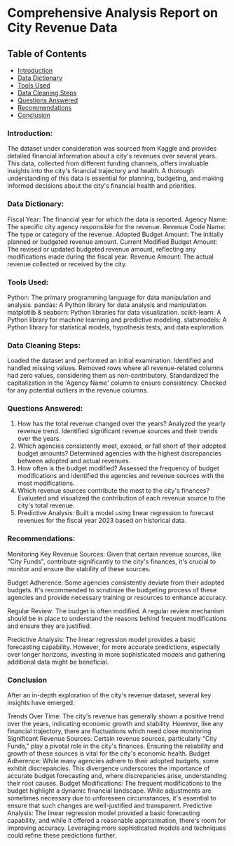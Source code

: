 # Comprehensive Analysis Report on City Revenue Data

## Table of Contents

- [Introduction](#introduction)
- [Data Dictionary](#data-dictionary)
- [Tools Used](#tools-used)
- [Data Cleaning Steps](#data-cleaning-steps)
- [Questions Answered](#questions-answered)
- [Recommendations](#recommendations)
- [Conclusion](#conclusion)


### Introduction:
The dataset under consideration was sourced from Kaggle and provides detailed financial information about a city's revenues over several years. This data, collected from different funding channels, offers invaluable insights into the city's financial trajectory and health. A thorough understanding of this data is essential for planning, budgeting, and making informed decisions about the city's financial health and priorities.

### Data Dictionary:
Fiscal Year: The financial year for which the data is reported.
Agency Name: The specific city agency responsible for the revenue.
Revenue Code Name: The type or category of the revenue.
Adopted Budget Amount: The initially planned or budgeted revenue amount.
Current Modified Budget Amount: The revised or updated budgeted revenue amount, reflecting any modifications made during the fiscal year.
Revenue Amount: The actual revenue collected or received by the city.

### Tools Used:
Python: The primary programming language for data manipulation and analysis.
pandas: A Python library for data analysis and manipulation.
matplotlib & seaborn: Python libraries for data visualization.
scikit-learn: A Python library for machine learning and predictive modeling.
statsmodels: A Python library for statistical models, hypothesis tests, and data exploration.

### Data Cleaning Steps:
Loaded the dataset and performed an initial examination.
Identified and handled missing values.
Removed rows where all revenue-related columns had zero values, considering them as non-contributory.
Standardized the capitalization in the 'Agency Name' column to ensure consistency.
Checked for any potential outliers in the revenue columns.

### Questions Answered:
1. How has the total revenue changed over the years?
Analyzed the yearly revenue trend.
Identified significant revenue sources and their trends over the years.
2. Which agencies consistently meet, exceed, or fall short of their adopted budget amounts?
Determined agencies with the highest discrepancies between adopted and actual revenues.
3. How often is the budget modified?
Assessed the frequency of budget modifications and identified the agencies and revenue sources with the most modifications.
4. Which revenue sources contribute the most to the city's finances?
Evaluated and visualized the contribution of each revenue source to the city's total revenue.
5. Predictive Analysis:
Built a model using linear regression to forecast revenues for the fiscal year 2023 based on historical data.

### Recommendations:
Monitoring Key Revenue Sources: Given that certain revenue sources, like "City Funds", contribute significantly to the city's finances, it's crucial to monitor and ensure the stability of these sources.

Budget Adherence: Some agencies consistently deviate from their adopted budgets. It's recommended to scrutinize the budgeting process of these agencies and provide necessary training or resources to enhance accuracy.

Regular Review: The budget is often modified. A regular review mechanism should be in place to understand the reasons behind frequent modifications and ensure they are justified.

Predictive Analysis: The linear regression model provides a basic forecasting capability. However, for more accurate predictions, especially over longer horizons, investing in more sophisticated models and gathering additional data might be beneficial.

### Conclusion
After an in-depth exploration of the city's revenue dataset, several key insights have emerged:

Trends Over Time: The city's revenue has generally shown a positive trend over the years, indicating economic growth and stability. However, like any financial trajectory, there are fluctuations which need close monitoring
Significant Revenue Sources: Certain revenue sources, particularly "City Funds," play a pivotal role in the city's finances. Ensuring the reliability and growth of these sources is vital for the city's economic health.
Budget Adherence: While many agencies adhere to their adopted budgets, some exhibit discrepancies. This divergence underscores the importance of accurate budget forecasting and, where discrepancies arise, understanding their root causes.
Budget Modifications: The frequent modifications to the budget highlight a dynamic financial landscape. While adjustments are sometimes necessary due to unforeseen circumstances, it's essential to ensure that such changes are well-justified and transparent.
Predictive Analysis: The linear regression model provided a basic forecasting capability, and while it offered a reasonable approximation, there's room for improving accuracy. Leveraging more sophisticated models and techniques could refine these predictions further.
